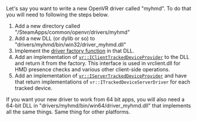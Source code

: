 Let's say you want to write a new OpenVR driver called "myhmd". To do that you will need to following the steps below.

1. Add a new directory called "<steam install dir>/SteamApps/common/openvr/drivers/myhmd"
2. Add a new DLL (or dylib or so) to "drivers/myhmd/bin/win32/driver_myhmd.dll"
3. Implement the [driver factory function](https://github.com/ValveSoftware/openvr/wiki/Driver-Factory-Fuction) in that DLL.
4. Add an implementation of [`vr::IClientTrackedDeviceProvider`](https://github.com/ValveSoftware/openvr/wiki/IClientTrackedDeviceProvider_Overview) to the DLL and return it from the factory. This interface is used in vrclient.dll for HMD presence checks and various other client-side operations.
5. Add an implementation of [`vr::IServerTrackedDeviceProvider`](https://github.com/ValveSoftware/openvr/wiki/IServerTrackedDeviceProvider_Overview) and have that return implementations of `vr::ITrackedDeviceServerDriver` for each tracked device.

If you want your new driver to work from 64 bit apps, you will also need a 64-bit DLL in "drivers/myhmd/bin/win64/driver_myhmd.dll" that implements all the same things. Same thing for other platforms. 